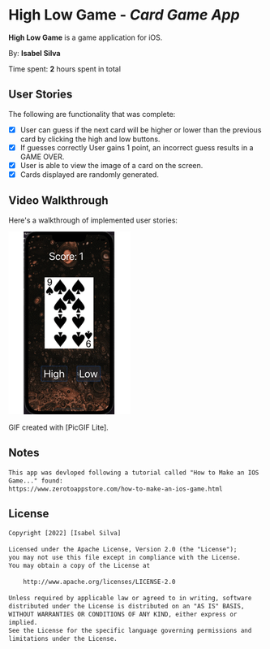 # High Low Game - *Card Game App*

**High Low Game** is a game application for iOS.

By: **Isabel Silva**

Time spent: **2** hours spent in total

## User Stories

The following are functionality that was complete:

* [x] User can guess if the next card will be higher or lower than the previous card by clicking the high and low buttons. 
* [x] If guesses correctly User gains 1 point, an incorrect guess results in a GAME OVER. 
* [x] User is able to view the image of a card on the screen. 
* [x] Cards displayed are randomly generated. 
## Video Walkthrough

Here's a walkthrough of implemented user stories:

<img src='https://github.com/isabel2296/HighLowGame/blob/main/HighLowGameGif.gif' title='Video Walkthrough' width='' alt='Video Walkthrough' />

GIF created with [PicGIF Lite].


## Notes
    This app was devloped following a tutorial called "How to Make an IOS Game..." found: 
    https://www.zerotoappstore.com/how-to-make-an-ios-game.html

## License

    Copyright [2022] [Isabel Silva]

    Licensed under the Apache License, Version 2.0 (the "License");
    you may not use this file except in compliance with the License.
    You may obtain a copy of the License at

        http://www.apache.org/licenses/LICENSE-2.0

    Unless required by applicable law or agreed to in writing, software
    distributed under the License is distributed on an "AS IS" BASIS,
    WITHOUT WARRANTIES OR CONDITIONS OF ANY KIND, either express or implied.
    See the License for the specific language governing permissions and
    limitations under the License.
